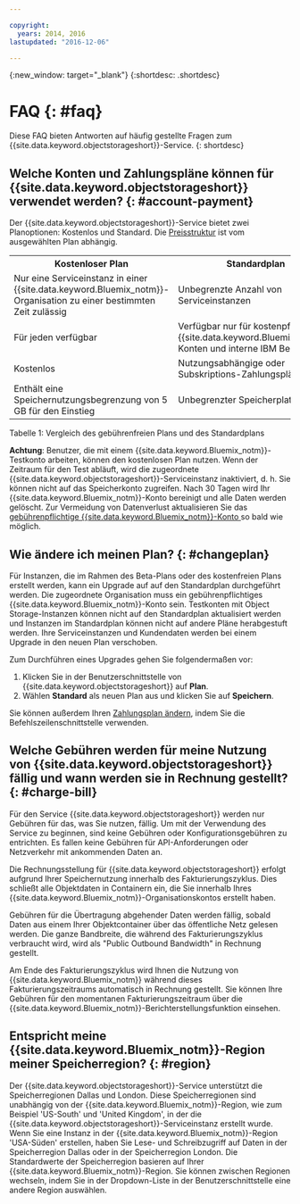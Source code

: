 ```yaml
---

copyright:
  years: 2014, 2016
lastupdated: "2016-12-06"

---
```

{:new_window: target="_blank"}
{:shortdesc: .shortdesc}

# FAQ {: #faq}

Diese FAQ bieten Antworten auf häufig gestellte Fragen zum {{site.data.keyword.objectstorageshort}}-Service.
{: shortdesc}


## Welche Konten und Zahlungspläne können für {{site.data.keyword.objectstorageshort}} verwendet werden? {: #account-payment}

Der {{site.data.keyword.objectstorageshort}}-Service bietet zwei Planoptionen: Kostenlos und Standard. Die [Preisstruktur](https://www.ibm.com/cloud-computing/bluemix/pricing/) ist vom ausgewählten Plan abhängig.

<table>
  <tr>
    <th> Kostenloser Plan </th>
    <th> Standardplan </th>
  </tr>
  <tr>
    <td> Nur eine Serviceinstanz in einer {{site.data.keyword.Bluemix_notm}}-Organisation zu einer bestimmten Zeit zulässig </td>
    <td> Unbegrenzte Anzahl von Serviceinstanzen </td>
  </tr>
  <tr>
    <td> Für jeden verfügbar </td>
    <td> Verfügbar nur für kostenpflichtige {{site.data.keyword.Bluemix_notm}}-Konten und interne IBM Benutzer </td>
  </tr>
  <tr>
    <td> Kostenlos </td>
    <td> Nutzungsabhängige oder Subskriptions-Zahlungspläne </td>
  </tr>
  <tr>
    <td> Enthält eine Speichernutzungsbegrenzung von 5 GB für den Einstieg </td>
    <td> Unbegrenzter Speicherplatz </td>
  </tr>
</table>

Tabelle 1: Vergleich des gebührenfreien Plans und des Standardplans

**Achtung**: Benutzer, die mit einem {{site.data.keyword.Bluemix_notm}}-Testkonto arbeiten, können den kostenlosen Plan nutzen. Wenn der Zeitraum für den Test abläuft, wird die zugeordnete {{site.data.keyword.objectstorageshort}}-Serviceinstanz inaktiviert, d. h. Sie können nicht auf das Speicherkonto zugreifen. Nach 30 Tagen wird Ihr {{site.data.keyword.Bluemix_notm}}-Konto bereinigt und alle Daten werden gelöscht. Zur Vermeidung von Datenverlust aktualisieren Sie das [gebührenpflichtige {{site.data.keyword.Bluemix_notm}}-Konto ](/docs/admin/account.html) so bald wie möglich.

## Wie ändere ich meinen Plan? {: #changeplan}  
Für Instanzen, die im Rahmen des Beta-Plans oder des kostenfreien Plans erstellt werden, kann ein Upgrade auf auf den Standardplan durchgeführt werden. Die zugeordnete Organisation muss ein gebührenpflichtiges {{site.data.keyword.Bluemix_notm}}-Konto sein. Testkonten mit Object Storage-Instanzen können nicht auf den Standardplan aktualisiert werden und Instanzen im Standardplan können nicht auf andere Pläne herabgestuft werden. Ihre Serviceinstanzen und Kundendaten werden bei einem Upgrade in den neuen Plan verschoben.

Zum Durchführen eines Upgrades gehen Sie folgendermaßen vor:
1.	Klicken Sie in der Benutzerschnittstelle von {{site.data.keyword.objectstorageshort}} auf **Plan**.
2.	Wählen **Standard** als neuen Plan aus und klicken Sie auf **Speichern**.

Sie können außerdem Ihren [Zahlungsplan ändern](/docs/pricing/index.html#changing), indem Sie die Befehlszeilenschnittstelle verwenden.

## Welche Gebühren werden für meine Nutzung von {{site.data.keyword.objectstorageshort}} fällig und wann werden sie in Rechnung gestellt? {: #charge-bill}

Für den Service {{site.data.keyword.objectstorageshort}} werden nur Gebühren für das, was Sie nutzen, fällig.  Um mit der Verwendung des Service zu beginnen, sind keine Gebühren oder Konfigurationsgebühren zu entrichten. Es fallen keine Gebühren für API-Anforderungen oder Netzverkehr mit ankommenden Daten an.

Die Rechnungsstellung für {{site.data.keyword.objectstorageshort}} erfolgt aufgrund Ihrer Speichernutzung innerhalb des Fakturierungszyklus. Dies schließt alle Objektdaten in Containern ein, die Sie innerhalb Ihres {{site.data.keyword.Bluemix_notm}}-Organisationskontos erstellt haben.

Gebühren für die Übertragung abgehender Daten werden fällig, sobald Daten aus einem Ihrer Objektcontainer über das öffentliche Netz gelesen werden. Die ganze Bandbreite, die während des Fakturierungszyklus verbraucht wird, wird als "Public Outbound Bandwidth" in Rechnung gestellt.

Am Ende des Fakturierungszyklus wird Ihnen die Nutzung von {{site.data.keyword.Bluemix_notm}} während dieses Fakturierungszeitraums automatisch in Rechnung gestellt. Sie können Ihre Gebühren für den momentanen Fakturierungszeitraum über die {{site.data.keyword.Bluemix_notm}}-Berichterstellungsfunktion einsehen.

## Entspricht meine {{site.data.keyword.Bluemix_notm}}-Region meiner Speicherregion? {: #region}

Der {{site.data.keyword.objectstorageshort}}-Service unterstützt die Speicherregionen Dallas und London. Diese Speicherregionen sind unabhängig von der {{site.data.keyword.Bluemix_notm}}-Region, wie zum Beispiel 'US-South' und 'United Kingdom', in der die {{site.data.keyword.objectstorageshort}}-Serviceinstanz erstellt wurde. Wenn Sie eine Instanz in der {{site.data.keyword.Bluemix_notm}}-Region 'USA-Süden' erstellen, haben Sie Lese- und Schreibzugriff auf Daten in der Speicherregion Dallas oder in der Speicherregion London. Die Standardwerte der Speicherregion basieren auf Ihrer {{site.data.keyword.Bluemix_notm}}-Region. Sie können zwischen Regionen wechseln, indem Sie in der Dropdown-Liste in der Benutzerschnittstelle eine andere Region auswählen. 

